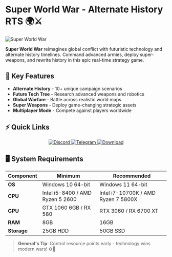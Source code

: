# Super World War - Alternate History RTS 🌍⚔️

![Super World War](https://i0.wp.com/missrepack.com/wp-content/uploads/2025/09/Super-World-War-game.jpg?resize=768%2C432&ssl=1)

**Super World War** reimagines global conflict with futuristic technology and alternate history timelines. Command advanced armies, deploy super-weapons, and rewrite history in this epic real-time strategy game.

## 🚀 Key Features
- **Alternate History** - 10+ unique campaign scenarios
- **Future Tech Tree** - Research advanced weapons and robotics
- **Global Warfare** - Battle across realistic world maps
- **Super Weapons** - Deploy game-changing strategic assets
- **Multiplayer Mode** - Compete against players worldwide

## ⚡ Quick Links
<p align="center">
  <a href="https://discord.gg/AfjTgF3Tmx">
    <img src="https://img.shields.io/badge/Discord-7289DA?style=for-the-badge&logo=discord&logoColor=white" alt="Discord">
  </a>
  <a href="https://t.me/missrepack">
    <img src="https://img.shields.io/badge/Telegram-26A5E4?style=for-the-badge&logo=telegram&logoColor=white" alt="Telegram">
  </a>
  <a href="https://missrepack.com/super-world-war/">
    <img src="https://img.shields.io/badge/Download-FF5733?style=for-the-badge&logo=steam&logoColor=white" alt="Download">
  </a>
</p>

## 🖥️ System Requirements
| Component | Minimum | Recommended |
|-----------|---------|-------------|
| **OS** | Windows 10 64-bit | Windows 11 64-bit |
| **CPU** | Intel i5-8400 / AMD Ryzen 5 2600 | Intel i7-10700K / AMD Ryzen 7 5800X |
| **GPU** | GTX 1060 6GB / RX 580 | RTX 3060 / RX 6700 XT |
| **RAM** | 8GB | 16GB |
| **Storage** | 25GB HDD | 50GB SSD |

> **General's Tip**: Control resource points early - technology wins modern wars! ⚙️🔋
